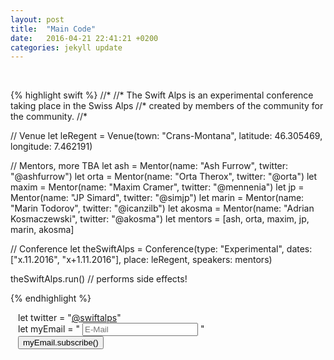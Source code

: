 ```yaml
---
layout: post
title:  "Main Code"
date:   2016-04-21 22:41:21 +0200
categories: jekyll update
---
```


<br/>

{% highlight swift %}
//*
//* The Swift Alps is an experimental conference taking place in the Swiss Alps
//* created by members of the community for the community.
//*

// Venue
let leRegent = Venue(town: "Crans-Montana",
                 latitude: 46.305469,
                longitude: 7.462191)

// Mentors, more TBA
let ash = Mentor(name: "Ash Furrow", twitter: "@ashfurrow")
let orta = Mentor(name: "Orta Therox", twitter: "@orta")
let maxim = Mentor(name: "Maxim Cramer", twitter: "@mennenia")
let jp = Mentor(name: "JP Simard", twitter: "@simjp")
let marin = Mentor(name: "Marin Todorov", twitter: "@icanzilb")
let akosma = Mentor(name: "Adrian Kosmaczewski", twitter: "@akosma")
let mentors = [ash, orta, maxim, jp, marin, akosma]

// Conference
let theSwiftAlps = Conference(type: "Experimental",
                             dates: ["x.11.2016", "x+1.11.2016"],
                             place: leRegent,
                          speakers: mentors)

theSwiftAlps.run() // performs side effects!

{% endhighlight %}


<!-- Begin MailChimp Signup Form -->
<div id="mc_embed_signup" style="padding: 0 12px;">
<form action="//appbuilders.us12.list-manage.com/subscribe/post?u=34f0052f561ed76a524b93bd1&amp;id=fc88754cc6" method="post" id="mc-embedded-subscribe-form" name="mc-embedded-subscribe-form" class="validate" target="_blank" novalidate>
    <div id="mc_embed_signup_scroll">

<div class="highlight mono">
  <span class="k">let</span>
  <span class="nv">twitter</span>
  <span class="o">=</span>
  <span class="s">"<a href="http://twitter.com/swiftalps">@swiftalps</a>"</span>
</div>
    
<div class="mc-field-group highlight mono">
    <span class="k">let</span>
    <span class="nv">myEmail</span>
    <span class="o">=</span>
    <span class="s">"</span>
    <input type="email" value="" name="EMAIL" class="required email" id="mce-EMAIL" placeholder="E-Mail">
    <span class="s">"</span>
</div>
    <div id="mce-responses" class="clear">
        <div class="response" id="mce-error-response" style="display:none"></div>
        <div class="response" id="mce-success-response" style="display:none"></div>
    </div>    <!-- real people should not fill this in and expect good things - do not remove this or risk form bot signups-->
    <div style="position: absolute; left: -5000px;" aria-hidden="true"><input type="text" name="b_34f0052f561ed76a524b93bd1_fc88754cc6" tabindex="-1" value=""></div>
    <div class="clear"><input type="submit" value="myEmail.subscribe()" name="subscribe" id="mc-embedded-subscribe" class="button"></div>
    </div>
</form>
</div>

<!--End mc_embed_signup-->
